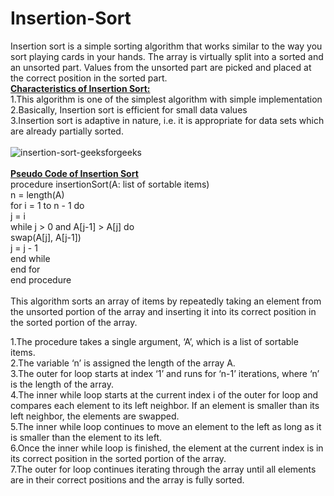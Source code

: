 # Insertion-Sort<br>
Insertion sort is a simple sorting algorithm that works similar to the way you sort playing cards in your hands. The array is virtually split into a sorted and an unsorted part. Values from the unsorted part are picked and placed at the correct position in the sorted part.<br>
<b><ins>Characteristics of Insertion Sort:</b></ins><br>
1.This algorithm is one of the simplest algorithm with simple implementation<br>
2.Basically, Insertion sort is efficient for small data values<br>
3.Insertion sort is adaptive in nature, i.e. it is appropriate for data sets which are already partially sorted.<br>
<br>
![insertion-sort-geeksforgeeks](https://user-images.githubusercontent.com/124968304/234182613-3da3983e-d867-42b0-9173-94ae899a1afb.gif)<br>
<br>
<b><ins>Pseudo Code of Insertion Sort</b></ins><br>
procedure insertionSort(A: list of sortable items)<br>
   n = length(A)<br>
   for i = 1 to n - 1 do<br>
       j = i<br>
       while j > 0 and A[j-1] > A[j] do<br>
           swap(A[j], A[j-1])<br>
           j = j - 1<br>
       end while<br>
   end for<br>
end procedure<br>
<br>
This algorithm sorts an array of items by repeatedly taking an element from the unsorted portion of the array and inserting it into its correct position in the sorted portion of the array.<br>

1.The procedure takes a single argument, ‘A’, which is a list of sortable items.<br>
2.The variable ‘n’ is assigned the length of the array A.<br>
3.The outer for loop starts at index ‘1’ and runs for ‘n-1’ iterations, where ‘n’ is the length of the array.<br>
4.The inner while loop starts at the current index i of the outer for loop and compares each element to its left neighbor. If an element is smaller than its left neighbor, the elements are swapped.<br>
5.The inner while loop continues to move an element to the left as long as it is smaller than the element to its left.<br>
6.Once the inner while loop is finished, the element at the current index is in its correct position in the sorted portion of the array.<br>
7.The outer for loop continues iterating through the array until all elements are in their correct positions and the array is fully sorted.<br>



